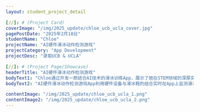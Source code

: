 ```yaml
---
layout: student_project_detail

[//]: # (Project Card)
coverImage: "/img/2025_update/chloe_ucb_ucla_cover.jpg"
pagePostDate: "2025年2月10日"
studentName: "Chloe"
projectName: "AI硬件滑冰动作检测游戏"
projectCategory: "App Development"
projectDesc: "录取UCB & UCLA"

[//]: # (Project Page/Showcase)
headerTitle: "AI硬件滑冰动作检测游戏"
bodyText1: "Chloe通过开发一款结合AI技术的滑冰训练App，展示了她在STEM领域的深厚实力和创新能力。在竞争激烈的美国大学申请中，UC Berkeley和UCLA的录取率分别为11%和9%，成功获得双录取实属不易。"
bodyText2: "AI硬件滑冰动作检测游戏App利用硬件设备与滑冰鞋的结合实时在App上监测滑冰数据，并通过AI收集和分析滑冰数据，为运动员提供量化的训练建议，提升训练效果。​这一数据驱动的项目展示了她在数据分析和应用方面的能力，体现了她在人工智能和运动科学交叉领域的探索"

contentImage: "/img/2025_update/chloe_ucb_ucla_1.png"
contentImage2: "/img/2025_update/chloe_ucb_ucla_2.png"
---
```

